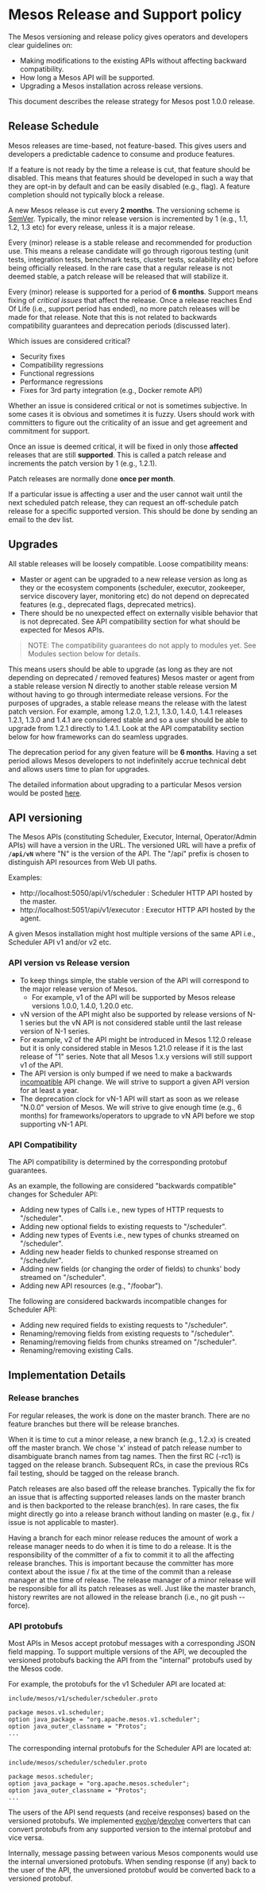 
# Mesos Release and Support policy

The Mesos versioning and release policy gives operators and developers clear guidelines on:

* Making modifications to the existing APIs without affecting backward compatibility.
* How long a Mesos API will be supported.
* Upgrading a Mesos installation across release versions.

This document describes the release strategy for Mesos post 1.0.0 release.


## Release Schedule

Mesos releases are time-based, not feature-based. This gives users and developers a predictable cadence to consume and produce features.

If a feature is not ready by the time a release is cut, that feature should be disabled. This means that features should be developed in such a way that they are opt-in by default and can be easily disabled (e.g., flag). A feature completion should not typically block a release.

A new Mesos release is cut every **2 months**. The versioning scheme is [SemVer](http://semver.org). Typically, the minor release version is incremented by 1 (e.g., 1.1, 1.2, 1.3 etc) for every release, unless it is a major release.

Every (minor) release is a stable release and recommended for production use. This means a release candidate will go through rigorous testing (unit tests, integration tests, benchmark tests, cluster tests, scalability etc) before being officially released. In the rare case that a regular release is not deemed stable, a patch release will be released that will stabilize it.

Every (minor) release is supported for a period of **6 months**. Support means fixing of *critical issues* that affect the release. Once a release reaches End Of Life (i.e., support period has ended), no more patch releases will be made for that release. Note that this is not related to backwards compatibility guarantees and deprecation periods (discussed later).

Which issues are considered critical?

* Security fixes
* Compatibility regressions
* Functional regressions
* Performance regressions
* Fixes for 3rd party integration (e.g., Docker remote API)

Whether an issue is considered critical or not is sometimes subjective. In some cases it is obvious and sometimes it is fuzzy. Users should work with committers to figure out the criticality of an issue and get agreement and commitment for support.

Once an issue is deemed critical, it will be fixed in only those **affected** releases that are still **supported**. This is called a patch release and increments the patch version by 1 (e.g., 1.2.1).

Patch releases are normally done **once per month**.

If a particular issue is affecting a user and the user cannot wait until the next scheduled patch release, they can request an off-schedule patch release for a specific supported version. This should be done by sending an email to the dev list.

## Upgrades

All stable releases will be loosely compatible. Loose compatibility means:

* Master or agent can be upgraded to a new release version as long as they or the ecosystem components (scheduler, executor, zookeeper, service discovery layer, monitoring etc) do not depend on deprecated features (e.g., deprecated flags, deprecated metrics).
* There should be no unexpected effect on externally visible behavior that is not deprecated. See API compatibility section for what should be expected for Mesos APIs.

> NOTE: The compatibility guarantees do not apply to modules yet. See Modules section below for details.


This means users should be able to upgrade (as long as they are not depending on deprecated / removed features) Mesos master or agent from a stable release version N directly to another stable release version M without having to go through intermediate release versions. For the purposes of upgrades, a stable release means the release with the latest patch version. For example, among 1.2.0, 1.2.1, 1.3.0, 1.4.0, 1.4.1 releases 1.2.1, 1.3.0 and 1.4.1 are considered stable and so a user should be able to upgrade from 1.2.1 directly to 1.4.1. Look at the API compatability section below for how frameworks can do seamless upgrades.

The deprecation period for any given feature will be **6 months**. Having a set period allows Mesos developers to not indefinitely accrue technical debt and allows users time to plan for upgrades.

The detailed information about upgrading to a particular Mesos version would be posted [here](upgrades.md).


## API versioning

The Mesos APIs (constituting Scheduler, Executor, Internal, Operator/Admin APIs) will have a version in the URL. The versioned URL will have a prefix of **`/api/vN`** where "N" is the version of the API. The "/api" prefix is chosen to distinguish API resources from Web UI paths.

Examples:

* http://localhost:5050/api/v1/scheduler :  Scheduler HTTP API hosted by the master.
* http://localhost:5051/api/v1/executor  :  Executor HTTP API hosted by the agent.

A given Mesos installation might host multiple versions of the same API i.e., Scheduler API v1 and/or v2 etc.

### API version vs Release version

* To keep things simple, the stable version of the API will correspond to the major release version of Mesos.
  * For example, v1 of the API will be supported by Mesos release versions 1.0.0, 1.4.0, 1.20.0 etc.
* vN version of the API might also be supported by release versions of N-1 series but the vN API is not considered stable until the last release version of N-1 series.
 *  For example, v2 of the API might be introduced in Mesos 1.12.0 release but it is only considered stable in Mesos 1.21.0 release if it is the last release of "1" series. Note that all Mesos 1.x.y versions will still support v1 of the API.
*  The API version is only bumped if we need to make a backwards [incompatible](#api-compatibility) API change. We will strive to support a given API version for at least a year.
*  The deprecation clock for vN-1 API will start as soon as we release "N.0.0" version of Mesos. We will strive to give enough time (e.g., 6 months) for frameworks/operators to upgrade to vN API before we stop supporting vN-1 API.

<a name="api-compatibility"></a>
### API Compatibility

The API compatibility is determined by the corresponding protobuf guarantees.

As an example, the following are considered "backwards compatible" changes for Scheduler API:

* Adding new types of Calls i.e., new types of HTTP requests to "/scheduler".
* Adding new optional fields to existing requests to "/scheduler".
* Adding new types of Events i.e., new types of chunks streamed on "/scheduler".
* Adding new header fields to chunked response streamed on "/scheduler".
* Adding new fields (or changing the order of fields) to chunks' body streamed on "/scheduler".
* Adding new API resources (e.g., "/foobar").

The following are considered backwards incompatible changes for Scheduler API:

* Adding new required fields to existing requests to "/scheduler".
* Renaming/removing fields from existing requests to "/scheduler".
* Renaming/removing fields from chunks streamed on "/scheduler".
* Renaming/removing existing Calls.


## Implementation Details

### Release branches

For regular releases, the work is done on the master branch. There are no feature branches but there will be release branches.

When it is time to cut a minor release, a new branch (e.g., 1.2.x) is created off the master branch. We chose 'x' instead of patch release number to disambiguate branch names from tag names. Then the first RC (-rc1) is tagged on the release branch. Subsequent RCs, in case the previous RCs fail testing, should be tagged on the release branch.

Patch releases are also based off the release branches. Typically the fix for an issue that is affecting supported releases lands on the master branch and is then backported to the release branch(es). In rare cases, the fix might directly go into a release branch without landing on master (e.g.,  fix / issue is not applicable to master).

Having a branch for each minor release reduces the amount of work a release manager needs to do when it is time to do a release. It is the responsibility of the committer of a fix to commit it to all the affecting release branches. This is important because the committer has more context about the issue / fix at the time of the commit than a release manager at the time of release. The release manager of a minor release will be responsible for all its patch releases as well. Just like the master branch, history rewrites are not allowed in the release branch (i.e., no git push --force).


### API protobufs


Most APIs in Mesos accept protobuf messages with a corresponding JSON field mapping. To support multiple versions of the API, we decoupled the versioned protobufs backing the API from the "internal" protobufs used by the Mesos code.

For example, the protobufs for the v1 Scheduler API are located at:

```
include/mesos/v1/scheduler/scheduler.proto

package mesos.v1.scheduler;
option java_package = "org.apache.mesos.v1.scheduler";
option java_outer_classname = "Protos";
...
```

The corresponding internal protobufs for the Scheduler API are located at:

```
include/mesos/scheduler/scheduler.proto

package mesos.scheduler;
option java_package = "org.apache.mesos.scheduler";
option java_outer_classname = "Protos";
...
```

The users of the API send requests (and receive responses) based on the versioned protobufs. We implemented [evolve](https://github.com/apache/mesos/blob/master/src/internal/evolve.hpp)/[devolve](https://github.com/apache/mesos/blob/master/src/internal/devolve.hpp) converters that can convert protobufs from any supported version to the internal protobuf and vice versa.

Internally, message passing between various Mesos components would use the internal unversioned protobufs. When sending response (if any) back to the user of the API, the unversioned protobuf would be converted back to a versioned protobuf.
